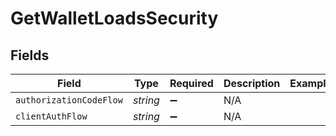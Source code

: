 # GetWalletLoadsSecurity


## Fields

| Field                   | Type                    | Required                | Description             | Example                 |
| ----------------------- | ----------------------- | ----------------------- | ----------------------- | ----------------------- |
| `authorizationCodeFlow` | *string*                | :heavy_minus_sign:      | N/A                     |                         |
| `clientAuthFlow`        | *string*                | :heavy_minus_sign:      | N/A                     |                         |